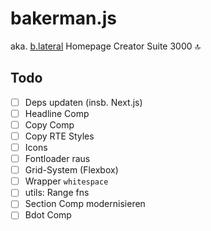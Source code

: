 # bakerman.js

aka. [b.lateral](https://blateral.com) Homepage Creator Suite 3000 🔝

## Todo

-   [ ] Deps updaten (insb. Next.js)
-   [ ] Headline Comp
-   [ ] Copy Comp
-   [ ] Copy RTE Styles
-   [ ] Icons
-   [ ] Fontloader raus
-   [ ] Grid-System (Flexbox)
-   [ ] Wrapper `whitespace`
-   [ ] utils: Range fns
-   [ ] Section Comp modernisieren
-   [ ] Bdot Comp
